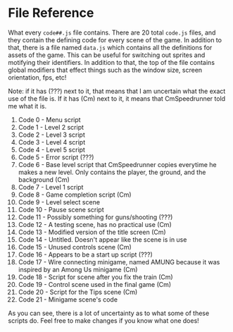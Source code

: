 # File Reference
What every `code##.js` file contains.
There are 20 total `code.js` files, and they contain the defining code for every scene of the game.
In addition to that, there is a file named `data.js` which contains all the definitions for assets of the game.
This can be useful for switching out sprites and motifying their identifiers.
In addition to that, the top of the file contains global modifiers that effect things such as the window size, screen orientation, fps, etc!

Note: if it has (???) next to it, that means that I am uncertain what the exact use of the file is. If it has (Cm) next to it, it means that CmSpeedrunner told me what it is.

1. Code 0 - Menu script
2. Code 1 - Level 2 script
3. Code 2 - Level 3 script
4. Code 3 - Level 4 script
5. Code 4 - Level 5 script
6. Code 5 - Error script (???)
7. Code 6 - Base level script that CmSpeedrunner copies everytime he makes a new level. Only contains the player, the ground, and the background (Cm)
8. Code 7 - Level 1 script
9. Code 8 - Game completion script (Cm)
10. Code 9 - Level select scene
11. Code 10 - Pause scene script
12. Code 11 - Possibly something for guns/shooting (???)
13. Code 12 - A testing scene, has no practical use (Cm)
14. Code 13 - Modified version of the title screen (Cm)
15. Code 14 - Untitled. Doesn't appear like the scene is in use
16. Code 15 - Unused controls scene (Cm)
17. Code 16 - Appears to be a start up script (???)
18. Code 17 - Wire connecting minigame, named AMUNG because it was inspired by an Among Us minigame (Cm)
19. Code 18 - Script for scene after you fix the train (Cm)
18. Code 19 - Control scene used in the final game (Cm)
19. Code 20 - Script for the Tips scene (Cm)
20. Code 21 - Minigame scene's code

As you can see, there is a lot of uncertainty as to what some of these scripts do.
Feel free to make changes if you know what one does!
